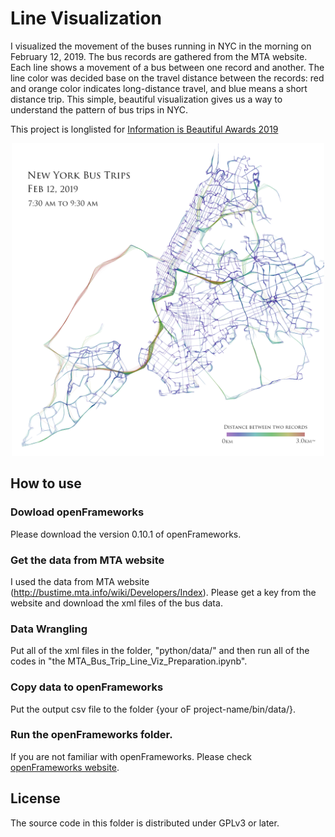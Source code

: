 # Line Visualization
I visualized the movement of the buses running in NYC in the morning on February 12, 2019. 
The bus records are gathered from the MTA website. Each line shows a movement of a bus between one record and another. 
The line color was decided base on the travel distance between the records: red and orange color indicates long-distance travel, and blue means a short distance trip. 
This simple, beautiful visualization gives us a way to understand the pattern of bus trips in NYC.

This project is longlisted for [Information is Beautiful Awards 2019](https://www.informationisbeautifulawards.com/showcase/3872-new-york-bus-trips-on-february-12-2019)

<p align="center">
<img src="https://github.com/HiroKondo/MTA-Bus-Visualization/blob/master/LineViz/openFrameworks/bin/data/image/Line_Visualization_20190909_Final_revised.png" height="500px">
</p>

## How to use

### Dowload openFrameworks
Please download the version 0.10.1 of openFrameworks.

### Get the data from MTA website
I used the data from MTA website (http://bustime.mta.info/wiki/Developers/Index).
Please get a key from the website and download the xml files of the bus data.

### Data Wrangling
Put all of the xml files in the folder, "python/data/" and then run all of the codes in "the MTA_Bus_Trip_Line_Viz_Preparation.ipynb".

### Copy data to openFrameworks
Put the output csv file to the folder {your oF project-name/bin/data/}. 

### Run the openFrameworks folder.
If you are not familiar with openFrameworks. Please check [openFrameworks website](https://openframeworks.cc).


## License
The source code in this folder is distributed under GPLv3 or later.